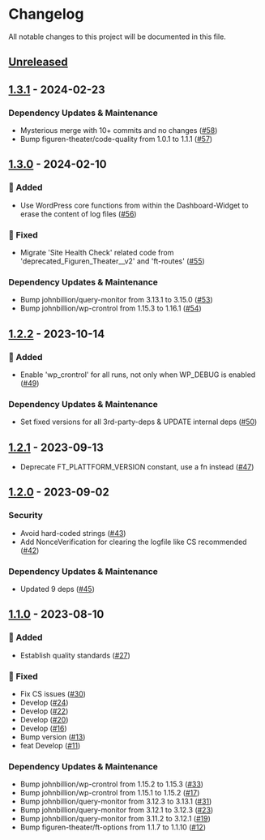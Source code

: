 # Changelog

All notable changes to this project will be documented in this file.

## [Unreleased](https://github.com/figuren-theater/ft-maintenance/compare/1.3.1...HEAD)

## [1.3.1](https://github.com/figuren-theater/ft-maintenance/compare/1.3.0...1.3.1) - 2024-02-23

### Dependency Updates & Maintenance

- Mysterious merge with 10+ commits and no changes ([#58](https://github.com/figuren-theater/ft-maintenance/pull/58))
- Bump figuren-theater/code-quality from 1.0.1 to 1.1.1 ([#57](https://github.com/figuren-theater/ft-maintenance/pull/57))

## [1.3.0](https://github.com/figuren-theater/ft-maintenance/compare/1.2.2...1.3.0) - 2024-02-10

### 🚀 Added

- Use WordPress core functions from within the Dashboard-Widget to erase the content of log files ([#56](https://github.com/figuren-theater/ft-maintenance/pull/56))

### 🐛 Fixed

- Migrate 'Site Health Check' related code from 'deprecated_Figuren_Theater__v2' and 'ft-routes' ([#55](https://github.com/figuren-theater/ft-maintenance/pull/55))

### Dependency Updates & Maintenance

- Bump johnbillion/query-monitor from 3.13.1 to 3.15.0 ([#53](https://github.com/figuren-theater/ft-maintenance/pull/53))
- Bump johnbillion/wp-crontrol from 1.15.3 to 1.16.1 ([#54](https://github.com/figuren-theater/ft-maintenance/pull/54))

## [1.2.2](https://github.com/figuren-theater/ft-maintenance/compare/1.2.1...1.2.2) - 2023-10-14

### 🚀 Added

- Enable 'wp_crontrol' for all runs, not only when WP_DEBUG is enabled ([#49](https://github.com/figuren-theater/ft-maintenance/pull/49))

### Dependency Updates & Maintenance

- Set fixed versions for all 3rd-party-deps & UPDATE internal deps ([#50](https://github.com/figuren-theater/ft-maintenance/pull/50))

## [1.2.1](https://github.com/figuren-theater/ft-maintenance/compare/1.2.0...1.2.1) - 2023-09-13

- Deprecate FT_PLATTFORM_VERSION constant, use a fn instead ([#47](https://github.com/figuren-theater/ft-maintenance/pull/47))

## [1.2.0](https://github.com/figuren-theater/ft-maintenance/compare/1.1.0...1.2.0) - 2023-09-02

### Security

- Avoid hard-coded strings ([#43](https://github.com/figuren-theater/ft-maintenance/pull/43))
- Add NonceVerification for clearing the logfile like CS recommended ([#42](https://github.com/figuren-theater/ft-maintenance/pull/42))

### Dependency Updates & Maintenance

- Updated 9 deps ([#45](https://github.com/figuren-theater/ft-maintenance/pull/45))

## [1.1.0](https://github.com/figuren-theater/ft-maintenance/compare/1.0.15...1.1.0) - 2023-08-10

### 🚀 Added

- Establish quality standards ([#27](https://github.com/figuren-theater/ft-maintenance/pull/27))

### 🐛 Fixed

- Fix CS issues ([#30](https://github.com/figuren-theater/ft-maintenance/pull/30))
- Develop ([#24](https://github.com/figuren-theater/ft-maintenance/pull/24))
- Develop ([#22](https://github.com/figuren-theater/ft-maintenance/pull/22))
- Develop ([#20](https://github.com/figuren-theater/ft-maintenance/pull/20))
- Develop ([#16](https://github.com/figuren-theater/ft-maintenance/pull/16))
- Bump version ([#13](https://github.com/figuren-theater/ft-maintenance/pull/13))
- feat Develop ([#11](https://github.com/figuren-theater/ft-maintenance/pull/11))

### Dependency Updates & Maintenance

- Bump johnbillion/wp-crontrol from 1.15.2 to 1.15.3 ([#33](https://github.com/figuren-theater/ft-maintenance/pull/33))
- Bump johnbillion/wp-crontrol from 1.15.1 to 1.15.2 ([#17](https://github.com/figuren-theater/ft-maintenance/pull/17))
- Bump johnbillion/query-monitor from 3.12.3 to 3.13.1 ([#31](https://github.com/figuren-theater/ft-maintenance/pull/31))
- Bump johnbillion/query-monitor from 3.12.1 to 3.12.3 ([#23](https://github.com/figuren-theater/ft-maintenance/pull/23))
- Bump johnbillion/query-monitor from 3.11.2 to 3.12.1 ([#19](https://github.com/figuren-theater/ft-maintenance/pull/19))
- Bump figuren-theater/ft-options from 1.1.7 to 1.1.10 ([#12](https://github.com/figuren-theater/ft-maintenance/pull/12))
